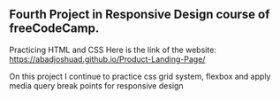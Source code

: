## Fourth Project in Responsive Design course of freeCodeCamp.
Practicing HTML and CSS Here is the link of the website: https://abadjoshuad.github.io/Product-Landing-Page/

On this project I continue to practice css grid system, flexbox and apply media query break points for responsive design
